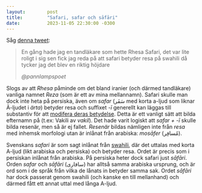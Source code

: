 ```yaml
---
layout:        post
title:         "Safari, safar och sāfāri"
date:          2023-11-05 22:30:00 -0300
---
```


Såg [denna tweet](https://twitter.com/pannlampspoet/status/1721188577864741090?t=K8SjbVmcRaREhEcMtMjLDQ&s=19):

>En gång hade jag en tandläkare som hette Rhesa Safari, det var lite roligt i sig sen fick jag reda på att safari betyder resa på swahili då tycker jag det blev en riktig höjdare
>
> *@pannlampspoet*

Slogs av att _Rhesa_ påminde om det bland iranier (och därmed tandläkare) vanliga namnet _Reza_ (som är ett av mina mellannamn). Safari skulle man dock inte heta på persiska, även om _safar_ (سَفَر med korta a-ljud som liknar Ä-ljudet i *ärta*‎) betyder resa och suffixet *-ī* generellt kan läggas till substantiv för att [modifera deras betydelse](https://www.jahanshiri.ir/fa/en/suffix-i). Detta är ett vanligt sätt att bilda efternamn på (t.ex: Vakili av _vakil_). Det hade varit logiskt att _safar + -ī_ skulle bilda resenär, men så är ej fallet. _Resenär_ bildas nämligen inte från _resa_ med inhemsk morfologi utan är inlånat från arabiska: _mosāfer_ (مُسافِر).

Svenskans _safari_ är som sagt inlånat från [swahili](https://en.wiktionary.org/wiki/safari#Swahili), där det uttalas med korta A-ljud (likt arabiska och persiska) och betyder resa. Ordet är precis som i persiskan inlånat från arabiska. På persiska heter dock safari just _sāfāri_. Orden _safar_ och _sāfāri_ (سافارى) har alltså samma arabiska ursprung, och är ord som i de språk från vilka de lånats in betyder samma sak. Ordet _sāfāri_ har dock passerat genom swahili (och kanske en till mellanhand) och därmed fått ett annat uttal med långa A-ljud.
